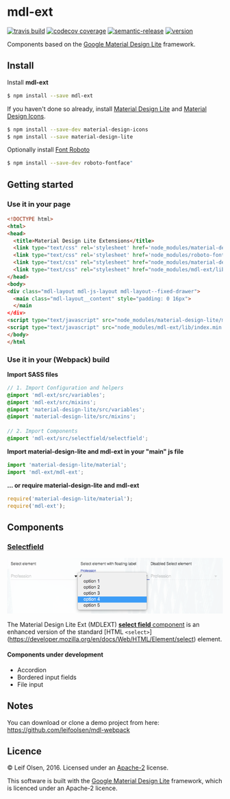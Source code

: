 # mdl-ext

[![travis build](https://img.shields.io/travis/leifoolsen/mdl-ext.svg?style=flat-square)](https://travis-ci.org/leifoolsen/mdl-ext)
[![codecov coverage](https://img.shields.io/codecov/c/github/leifoolsen/mdl-ext.svg?style=flat-square)](https://codecov.io/github/leifoolsen/mdl-ext)
[![semantic-release](https://img.shields.io/badge/%20%20%F0%9F%93%A6%F0%9F%9A%80-semantic--release-e10079.svg?style=flat-square)](https://github.com/semantic-release/semantic-release)
[![version](https://img.shields.io/npm/v/mdl-ext.svg?style=flat-square)](http://npm.im/mdl-ext)

Components based on the [Google Material Design Lite](https://github.com/google/material-design-lite) framework.

## Install
Install **mdl-ext**
```sh
$ npm install --save mdl-ext
```

If you haven't done so already, install [Material Design Lite](https://github.com/google/material-design-lite) and [Material Design Icons](https://github.com/google/material-design-icons).

```sh
$ npm install --save-dev material-design-icons
$ npm install --save material-design-lite
```

Optionally install [Font Roboto](https://github.com/choffmeister/roboto-fontface-bower)
```sh
$ npm install --save-dev roboto-fontface"
```

## Getting started

### Use it in your page
```html
<!DOCTYPE html>
<html>
<head>
  <title>Material Design Lite Extensions</title>
  <link type="text/css" rel='stylesheet' href='node_modules/material-design-icons/iconfont/material-icons.css'>
  <link type="text/css" rel='stylesheet' href='node_modules/roboto-fontface/css/roboto-fontface.css'>
  <link type="text/css" rel="stylesheet" href="node_modules/material-design-lite/material.css" />
  <link type="text/css" rel="stylesheet" href="node_modules/mdl-ext/lib/mdl-ext.min.css" />
</head>
<body>
<div class="mdl-layout mdl-js-layout mdl-layout--fixed-drawer">
  <main class="mdl-layout__content" style="padding: 0 16px">
  </main
</div>
<script type="text/javascript" src="node_modules/material-design-lite/material.js" charset="utf-8"></script>
<script type="text/javascript" src="node_modules/mdl-ext/lib/index.min.js" charset="utf-8"></script>
</body>
</html
```


### Use it in your (Webpack) build

**Import SASS files** 
```scss
// 1. Import Configuration and helpers
@import 'mdl-ext/src/variables';
@import 'mdl-ext/src/mixins';
@import 'material-design-lite/src/variables';
@import 'material-design-lite/src/mixins';

// 2. Import Components
@import 'mdl-ext/src/selectfield/selectfield';
```

**Import material-design-lite and mdl-ext in your "main" js file**
```javascript
import 'material-design-lite/material';
import 'mdl-ext/mdl-ext';
```

**... or require material-design-lite and mdl-ext**
```javascript
require('material-design-lite/material');
require('mdl-ext');
```

 
## Components

### [Selectfield](./src/selectfield/)
![Selectfield](./etc/select-element.png)

The Material Design Lite Ext (MDLEXT) [**select field** component](./src/selectfield/) is an enhanced version 
of the standard [HTML `<select>`] (https://developer.mozilla.org/en/docs/Web/HTML/Element/select) element.

#### Components under development
* Accordion
* Bordered input fields
* File input

## Notes
You can download or clone a demo project from here: https://github.com/leifoolsen/mdl-webpack

## Licence
© Leif Olsen, 2016. Licensed under an [Apache-2](https://github.com/leifoolsen/mdl-ext/blob/master/LICENSE) license.

This software is built with the [Google Material Design Lite](https://github.com/google/material-design-lite) framework, 
which is licenced under an Apache-2 licence.
